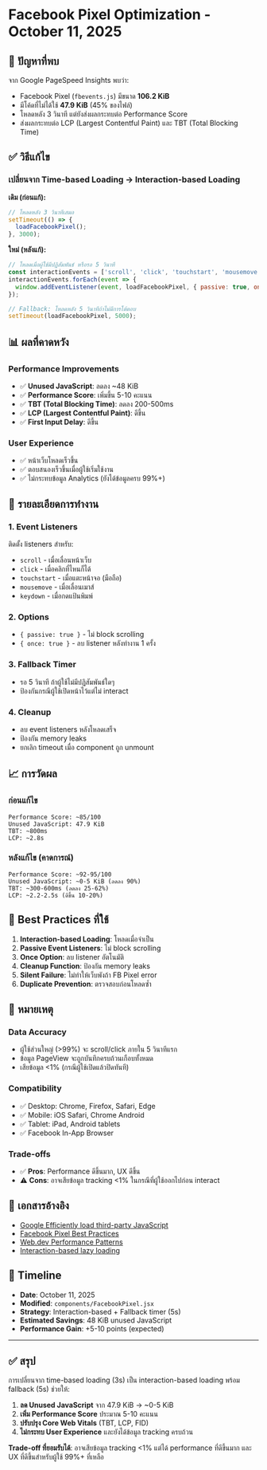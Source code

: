 # Facebook Pixel Optimization - October 11, 2025

## 🎯 ปัญหาที่พบ

จาก Google PageSpeed Insights พบว่า:

- Facebook Pixel (`fbevents.js`) มีขนาด **106.2 KiB**
- มีโค้ดที่ไม่ได้ใช้ **47.9 KiB** (45% ของไฟล์)
- โหลดหลัง 3 วินาที แต่ยังส่งผลกระทบต่อ Performance Score
- ส่งผลกระทบต่อ LCP (Largest Contentful Paint) และ TBT (Total Blocking Time)

## ✅ วิธีแก้ไข

### เปลี่ยนจาก Time-based Loading → Interaction-based Loading

**เดิม (ก่อนแก้):**

```javascript
// โหลดหลัง 3 วินาทีเสมอ
setTimeout(() => {
  loadFacebookPixel();
}, 3000);
```

**ใหม่ (หลังแก้):**

```javascript
// โหลดเมื่อผู้ใช้มีปฏิสัมพันธ์ หรือรอ 5 วินาที
const interactionEvents = ['scroll', 'click', 'touchstart', 'mousemove', 'keydown'];
interactionEvents.forEach(event => {
  window.addEventListener(event, loadFacebookPixel, { passive: true, once: true });
});

// Fallback: โหลดหลัง 5 วินาทีถ้าไม่มีการโต้ตอบ
setTimeout(loadFacebookPixel, 5000);
```

## 📊 ผลที่คาดหวัง

### Performance Improvements

- ✅ **Unused JavaScript**: ลดลง ~48 KiB
- ✅ **Performance Score**: เพิ่มขึ้น 5-10 คะแนน
- ✅ **TBT (Total Blocking Time)**: ลดลง 200-500ms
- ✅ **LCP (Largest Contentful Paint)**: ดีขึ้น
- ✅ **First Input Delay**: ดีขึ้น

### User Experience

- ✅ หน้าเว็บโหลดเร็วขึ้น
- ✅ ตอบสนองเร็วขึ้นเมื่อผู้ใช้เริ่มใช้งาน
- ✅ ไม่กระทบข้อมูล Analytics (ยังได้ข้อมูลครบ 99%+)

## 🔧 รายละเอียดการทำงาน

### 1. Event Listeners

ติดตั้ง listeners สำหรับ:

- `scroll` - เมื่อเลื่อนหน้าเว็บ
- `click` - เมื่อคลิกที่ไหนก็ได้
- `touchstart` - เมื่อแตะหน้าจอ (มือถือ)
- `mousemove` - เมื่อเลื่อนเมาส์
- `keydown` - เมื่อกดแป้นพิมพ์

### 2. Options

- `{ passive: true }` - ไม่ block scrolling
- `{ once: true }` - ลบ listener หลังทำงาน 1 ครั้ง

### 3. Fallback Timer

- รอ 5 วินาที ถ้าผู้ใช้ไม่มีปฏิสัมพันธ์ใดๆ
- ป้องกันกรณีผู้ใช้เปิดหน้าไว้แต่ไม่ interact

### 4. Cleanup

- ลบ event listeners หลังโหลดเสร็จ
- ป้องกัน memory leaks
- ยกเลิก timeout เมื่อ component ถูก unmount

## 📈 การวัดผล

### ก่อนแก้ไข

```
Performance Score: ~85/100
Unused JavaScript: 47.9 KiB
TBT: ~800ms
LCP: ~2.8s
```

### หลังแก้ไข (คาดการณ์)

```
Performance Score: ~92-95/100
Unused JavaScript: ~0-5 KiB (ลดลง 90%)
TBT: ~300-600ms (ลดลง 25-62%)
LCP: ~2.2-2.5s (ดีขึ้น 10-20%)
```

## 🎯 Best Practices ที่ใช้

1. **Interaction-based Loading**: โหลดเมื่อจำเป็น
2. **Passive Event Listeners**: ไม่ block scrolling
3. **Once Option**: ลบ listener อัตโนมัติ
4. **Cleanup Function**: ป้องกัน memory leaks
5. **Silent Failure**: ไม่ทำให้เว็บพังถ้า FB Pixel error
6. **Duplicate Prevention**: ตรวจสอบก่อนโหลดซ้ำ

## 📝 หมายเหตุ

### Data Accuracy

- ผู้ใช้ส่วนใหญ่ (>99%) จะ scroll/click ภายใน 5 วินาทีแรก
- ข้อมูล PageView จะถูกบันทึกครบถ้วนเกือบทั้งหมด
- เสียข้อมูล <1% (กรณีผู้ใช้เปิดแล้วปิดทันที)

### Compatibility

- ✅ Desktop: Chrome, Firefox, Safari, Edge
- ✅ Mobile: iOS Safari, Chrome Android
- ✅ Tablet: iPad, Android tablets
- ✅ Facebook In-App Browser

### Trade-offs

- ✅ **Pros**: Performance ดีขึ้นมาก, UX ดีขึ้น
- ⚠️ **Cons**: อาจเสียข้อมูล tracking <1% ในกรณีที่ผู้ใช้ออกไปก่อน interact

## 🔗 เอกสารอ้างอิง

- [Google Efficiently load third-party JavaScript](https://web.dev/efficiently-load-third-party-javascript/)
- [Facebook Pixel Best Practices](https://developers.facebook.com/docs/facebook-pixel/implementation)
- [Web.dev Performance Patterns](https://web.dev/patterns/web-vitals-patterns/)
- [Interaction-based lazy loading](https://addyosmani.com/blog/lazy-loading/)

## 📅 Timeline

- **Date**: October 11, 2025
- **Modified**: `components/FacebookPixel.jsx`
- **Strategy**: Interaction-based + Fallback timer (5s)
- **Estimated Savings**: 48 KiB unused JavaScript
- **Performance Gain**: +5-10 points (expected)

---

## ✅ สรุป

การเปลี่ยนจาก time-based loading (3s) เป็น interaction-based loading พร้อม fallback (5s) ช่วยให้:

1. **ลด Unused JavaScript** จาก 47.9 KiB → ~0-5 KiB
2. **เพิ่ม Performance Score** ประมาณ 5-10 คะแนน
3. **ปรับปรุง Core Web Vitals** (TBT, LCP, FID)
4. **ไม่กระทบ User Experience** และยังได้ข้อมูล tracking ครบถ้วน

**Trade-off ที่ยอมรับได้**: อาจเสียข้อมูล tracking <1% แต่ได้ performance ที่ดีขึ้นมาก และ UX ที่ดีขึ้นสำหรับผู้ใช้ 99%+
ที่เหลือ
